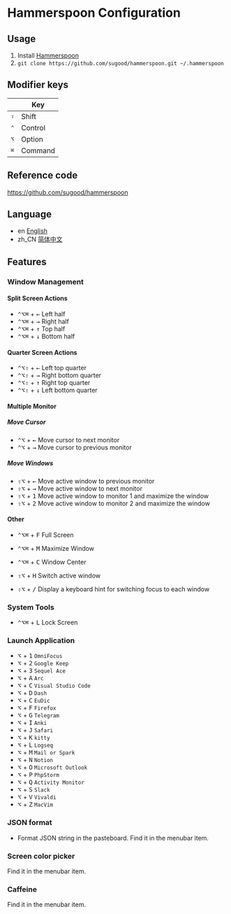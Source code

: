 # Hammerspoon Configuration

## Usage

1. Install [Hammerspoon](http://www.hammerspoon.org/)
2. `git clone https://github.com/sugood/hammerspoon.git ~/.hammerspoon`

## Modifier keys
|           |  Key           |
| --------- | -------------- |
| <kbd>⇧</kbd> | Shift       |
| <kbd>⌃</kbd> | Control   	 |
| <kbd>⌥</kbd> | Option 	 |
| <kbd>⌘</kbd> | Command   	 |

## Reference code
https://github.com/sugood/hammerspoon

## Language

- en [English](README_en.md)
- zh_CN [简体中文](README.md)

## Features

### Window Management

#### Split Screen Actions

* <kbd>⌃</kbd><kbd>⌥</kbd><kbd>⌘</kbd> + <kbd>←</kbd> Left half
* <kbd>⌃</kbd><kbd>⌥</kbd><kbd>⌘</kbd> + <kbd>→</kbd> Right half
* <kbd>⌃</kbd><kbd>⌥</kbd><kbd>⌘</kbd> + <kbd>↑</kbd> Top half
* <kbd>⌃</kbd><kbd>⌥</kbd><kbd>⌘</kbd> + <kbd>↓</kbd>	Bottom half

#### Quarter Screen Actions

* <kbd>⌃</kbd><kbd>⌥</kbd><kbd>⇧</kbd> + <kbd>←</kbd> Left top quarter
* <kbd>⌃</kbd><kbd>⌥</kbd><kbd>⇧</kbd> + <kbd>→</kbd> Right bottom quarter
* <kbd>⌃</kbd><kbd>⌥</kbd><kbd>⇧</kbd> + <kbd>↑</kbd> Right top quarter
* <kbd>⌃</kbd><kbd>⌥</kbd><kbd>⇧</kbd> + <kbd>↓</kbd> Left bottom quarter

#### Multiple Monitor

##### Move Cursor

* <kbd>⌃</kbd><kbd>⌥</kbd> + <kbd>←</kbd> Move cursor to next monitor
* <kbd>⌃</kbd><kbd>⌥</kbd> + <kbd>→</kbd> Move cursor to previous monitor

##### Move Windows

* <kbd>⇧</kbd><kbd>⌥</kbd> + <kbd>←</kbd> Move active window to previous monitor
* <kbd>⇧</kbd><kbd>⌥</kbd> + <kbd>→</kbd> Move active window to next monitor
* <kbd>⇧</kbd><kbd>⌥</kbd> + <kbd>1</kbd> Move active window to monitor 1 and maximize the window
* <kbd>⇧</kbd><kbd>⌥</kbd> + <kbd>2</kbd> Move active window to monitor 2 and maximize the window


#### Other

* <kbd>⌃</kbd><kbd>⌥</kbd><kbd>⌘</kbd> + <kbd>F</kbd> Full Screen
* <kbd>⌃</kbd><kbd>⌥</kbd><kbd>⌘</kbd> + <kbd>M</kbd> Maximize Window
* <kbd>⌃</kbd><kbd>⌥</kbd><kbd>⌘</kbd> + <kbd>C</kbd> Window Center


* <kbd>⇧</kbd><kbd>⌥</kbd> + <kbd>H</kbd>  Switch active window
* <kbd>⇧</kbd><kbd>⌥</kbd> + <kbd>/</kbd>  Display a keyboard hint for switching focus to each window

### System Tools

* <kbd>⌃</kbd><kbd>⌥</kbd><kbd>⌘</kbd> + <kbd>L</kbd> Lock Screen

### Launch Application

* <kbd>⌥</kbd> + <kbd>1</kbd> `OmniFocus`
* <kbd>⌥</kbd> + <kbd>2</kbd> `Google Keep`
* <kbd>⌥</kbd> + <kbd>3</kbd> `Sequel Ace`
* <kbd>⌥</kbd> + <kbd>A</kbd> `Arc`
* <kbd>⌥</kbd> + <kbd>C</kbd> `Visual Studio Code`
* <kbd>⌥</kbd> + <kbd>D</kbd> `Dash`
* <kbd>⌥</kbd> + <kbd>C</kbd> `EuDic`
* <kbd>⌥</kbd> + <kbd>F</kbd> `Firefox`
* <kbd>⌥</kbd> + <kbd>G</kbd> `Telegram`
* <kbd>⌥</kbd> + <kbd>I</kbd> `Anki`
* <kbd>⌥</kbd> + <kbd>J</kbd> `Safari`
* <kbd>⌥</kbd> + <kbd>K</kbd> `kitty`
* <kbd>⌥</kbd> + <kbd>L</kbd> `Logseq`
* <kbd>⌥</kbd> + <kbd>M</kbd> `Mail or Spark`
* <kbd>⌥</kbd> + <kbd>N</kbd> `Notion`
* <kbd>⌥</kbd> + <kbd>O</kbd> `Microsoft Outlook`
* <kbd>⌥</kbd> + <kbd>P</kbd> `PhpStorm`
* <kbd>⌥</kbd> + <kbd>Q</kbd> `Activity Monitor`
* <kbd>⌥</kbd> + <kbd>S</kbd> `Slack`
* <kbd>⌥</kbd> + <kbd>V</kbd> `Vivaldi`
* <kbd>⌥</kbd> + <kbd>Z</kbd> `MacVim`

### JSON format

* Format JSON string in the pasteboard. Find it in the menubar item.

### Screen color picker

Find it in the menubar item.

### Caffeine

Find it in the menubar item.
